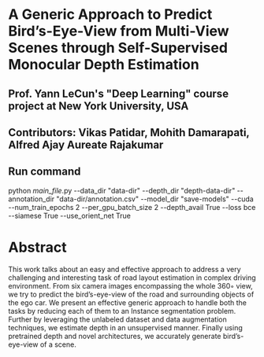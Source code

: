 # A Generic Approach to Predict Bird’s-Eye-View from Multi-View Scenes through Self-Supervised Monocular Depth Estimation

## Prof. Yann LeCun's "Deep Learning" course project at New York University, USA

## Contributors: Vikas Patidar, Mohith Damarapati, Alfred Ajay Aureate Rajakumar

## Run command 
python *main_file*.py --data_dir "data-dir" --depth_dir "depth-data-dir" --annotation_dir "data-dir/annotation.csv" --model_dir "save-models" --cuda --num_train_epochs 2 --per_gpu_batch_size 2 --depth_avail True --loss bce --siamese True --use_orient_net True 

# Abstract

This work talks about an easy and effective approach to address a very challenging and interesting task of road layout estimation in complex driving environment. From six camera images
encompassing the whole 360◦ view, we try to predict the bird’s-eye-view of the road and surrounding objects of the ego car. We present an effective generic approach to handle both the tasks
by reducing each of them to an Instance segmentation problem. Further by leveraging the unlabeled
dataset and data augmentation techniques, we estimate depth in an unsupervised manner. Finally
using pretrained depth and novel architectures, we
accurately generate bird’s-eye-view of a scene.

